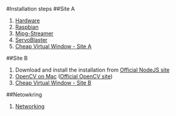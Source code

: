 #Installation steps
##Site A
1. [Hardware](hardwareA.md)
2. [Raspbian](raspbian.md)
3. [Mjpg-Streamer](mjpg-streamer.md)
4. [ServoBlaster](servoBlaster.md)
5. [Cheap Virtual Window - Site A](vwcA.md)

##Site B
1. Download and install the installation from <a href="https://nodejs.org/en/" target="_blank">Official NodeJS site</a>
2. [OpenCV on Mac](opencvMac.md) (<a href="http://opencv.org/" target="_blank">Official OpenCV site</a>)
3. [Cheap Virtual Window - Site B](vwcB.md)

##Netowkring
1. [Networking](network.md)

